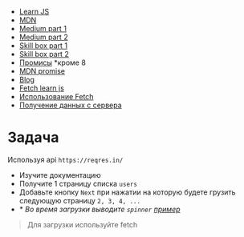 - [Learn JS ](https://github.com/maksimsheiko/maksimsheiko.github.io/blob/master/dz/2019/19.12.19.md)
- [MDN](https://developer.mozilla.org/ru/docs/Web/JavaScript/EventLoop)
- [Medium part 1](https://medium.com/@pavelbely/javascript-event-loop-%D0%B2-%D0%BA%D0%B0%D1%80%D1%82%D0%B8%D0%BD%D0%BA%D0%B0%D1%85-%D1%87%D0%B0%D1%81%D1%82%D1%8C-1-a19e4d99f242)
- [Medium part 2](https://medium.com/@pavelbely/javascript-event-loop-%D0%B2-%D0%BA%D0%B0%D1%80%D1%82%D0%B8%D0%BD%D0%BA%D0%B0%D1%85-%D1%87%D0%B0%D1%81%D1%82%D1%8C-2-f98693f6a1d8)
- [Skill box part 1](https://skillbox.ru/media/code/event_loop_chast_1/)
- [Skill box part 2](https://skillbox.ru/media/code/event_loop_chast_2/)
- [Промисы](https://learn.javascript.ru/async) *кроме 8
- [MDN promise](https://developer.mozilla.org/ru/docs/Web/JavaScript/Reference/Global_Objects/Promise)
- [Blog](https://stasonmars.ru/javascript/promisy-v-javascript-dlya-chainikov/)
- [Fetch learn js](https://learn.javascript.ru/fetch)
- [Использование Fetch](https://developer.mozilla.org/ru/docs/Web/API/Fetch_API/Using_Fetch)
- [Получение данных с сервера](https://developer.mozilla.org/ru/docs/Learn/JavaScript/Client-side_web_APIs/Fetching_data)

# Задача

Используя api `https://reqres.in/ `
- Изучите документацию
- Получите 1 страницу списка `users`
- Добавьте кнопку `Next` при нажатии на которую будете грузить следующую страницу `2, 3, 4, ...`
- \* *Во время загрузки выводите `spinner` [пример](https://projects.lukehaas.me/css-loaders/)*

> Для загрузки используйте fetch
